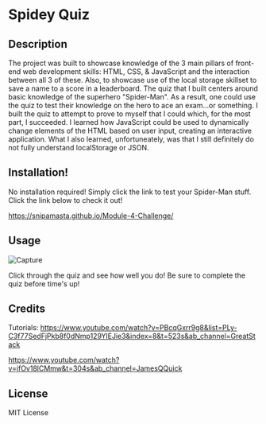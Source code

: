 # Spidey Quiz

## Description

The project was built to showcase knowledge of the 3 main pillars of front-end web development skills: HTML, CSS, & JavaScript and the interaction between all 3 of these. Also, to showcase use of the local storage skillset to save a name to a score in a leaderboard. The quiz that I built centers around basic knowledge of the superhero "Spider-Man". As a result, one could use the quiz to test their knowledge on the hero to ace an exam...or something. I built the quiz to attempt to prove to myself that I could which, for the most part, I succeeded. I learned how JavaScript could be used to dynamically change elements of the HTML based on user input, creating an interactive application. What I also learned, unfortuneately, was that I still definitely do not fully understand localStorage or JSON.  

## Installation!

No installation required! Simply click the link to test your Spider-Man stuff. Click the link below to check it out!

https://snipamasta.github.io/Module-4-Challenge/

## Usage

![Capture](https://github.com/SnipaMasta/Module-4-Challenge/assets/144749848/6c3a758c-21f3-4f2e-afee-747bdba4ba76)


Click through the quiz and see how well you do! Be sure to complete the quiz before time's up!

## Credits

Tutorials: https://www.youtube.com/watch?v=PBcqGxrr9g8&list=PLy-C3f77SedFjPkb8f0dNmp129YlEJie3&index=8&t=523s&ab_channel=GreatStack

https://www.youtube.com/watch?v=jfOv18lCMmw&t=304s&ab_channel=JamesQQuick

## License

MIT License

